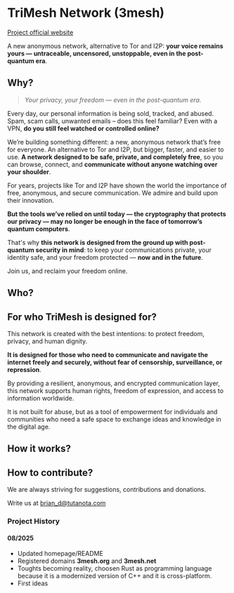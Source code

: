 # TriMesh Network (3mesh)

 [Project official website](https://3mesh.org/)

A new anonymous network, alternative to Tor and I2P: **your voice remains yours — untraceable, uncensored, unstoppable, even in the post-quantum era**.

## Why? 

> *Your privacy, your freedom — even in the post-quantum era.*

Every day, our personal information is being sold, tracked, and abused. Spam, scam calls, unwanted emails – does this feel familiar? Even with a VPN, **do you still feel watched or controlled online?**

We’re building something different: a new, anonymous network that’s free for everyone. An alternative to Tor and I2P, but bigger, faster, and easier to use. **A network designed to be safe, private, and completely free**, so you can browse, connect, and **communicate without anyone watching over your shoulder**.

For years, projects like Tor and I2P have shown the world the importance of free, anonymous, and secure communication. We admire and build upon their innovation.

**But the tools we’ve relied on until today — the cryptography that protects our privacy — may no longer be enough in the face of tomorrow’s quantum computers**.

That's why **this network is designed from the ground up with post-quantum security in mind**: to keep your communications private, your identity safe, and your freedom protected — **now and in the future**.

Join us, and reclaim your freedom online.

## Who?



## For who TriMesh is designed for?

This network is created with the best intentions: to protect freedom, privacy, and human dignity.

**It is designed for those who need to communicate and navigate the internet freely and securely, without fear of censorship, surveillance, or repression**.

By providing a resilient, anonymous, and encrypted communication layer, this network supports human rights, freedom of expression, and access to information worldwide.

It is not built for abuse, but as a tool of empowerment for individuals and communities who need a safe space to exchange ideas and knowledge in the digital age.

## How it works?



## How to contribute?

We are always striving for suggestions, contributions and donations.

Write us at [brian_d@tutanota.com](mailto:brian_d@tutanota.com)

### Project History 

#### 08/2025

- Updated homepage/README
- Registered domains **3mesh.org** and **3mesh.net**
- Toughts becoming reality, choosen Rust as programming language because it is a modernized version of C++ and it is cross-platform.
- First ideas
